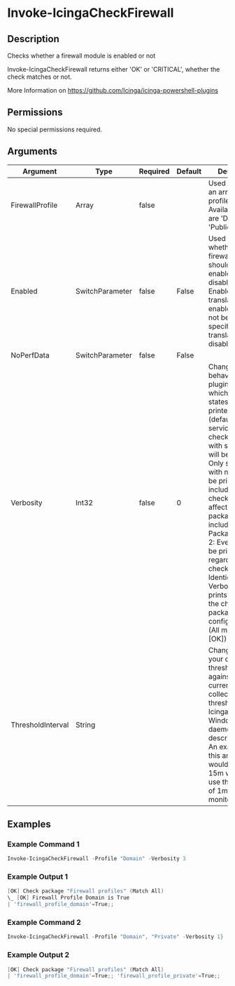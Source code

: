 # Invoke-IcingaCheckFirewall

## Description

Checks whether a firewall module is enabled or not

Invoke-IcingaCheckFirewall returns either 'OK' or 'CRITICAL', whether the check matches or not.

More Information on https://github.com/Icinga/icinga-powershell-plugins

## Permissions

No special permissions required.

## Arguments

| Argument | Type | Required | Default | Description |
| ---      | ---  | ---      | ---     | ---         |
| FirewallProfile | Array | false |  | Used to specify an array of profiles to check. Available profiles are 'Domain', 'Public', 'Private' |
| Enabled | SwitchParameter | false | False | Used to specify whether the firewall profiles should be enabled or disabled.  -Enabled $TRUE translates to enabled, while not being specified translates to disabled. |
| NoPerfData | SwitchParameter | false | False |  |
| Verbosity | Int32 | false | 0 | Changes the behavior of the plugin output which check states are printed: 0 (default): Only service checks/packages with state not OK will be printed 1: Only services with not OK will be printed including OK checks of affected check packages including Package config 2: Everything will be printed regardless of the check state 3: Identical to Verbose 2, but prints in addition the check package configuration e.g (All must be [OK]) |
| ThresholdInterval | String |  |  | Change the value your defined threshold checks against from the current value to a collected time threshold of the Icinga for Windows daemon, as described [here](https://icinga.com/docs/icinga-for-windows/latest/doc/service/10-Register-Service-Checks/). An example for this argument would be 1m or 15m which will use the average of 1m or 15m for monitoring. |

## Examples

### Example Command 1

```powershell
Invoke-IcingaCheckFirewall -Profile "Domain" -Verbosity 3
```

### Example Output 1

```powershell
[OK] Check package "Firewall profiles" (Match All)
\_ [OK] Firewall Profile Domain is True
| 'firewall_profile_domain'=True;;    
```

### Example Command 2

```powershell
Invoke-IcingaCheckFirewall -Profile "Domain", "Private" -Verbosity 1}
```

### Example Output 2

```powershell
[OK] Check package "Firewall profiles" (Match All)
| 'firewall_profile_domain'=True;; 'firewall_profile_private'=True;;    
```


